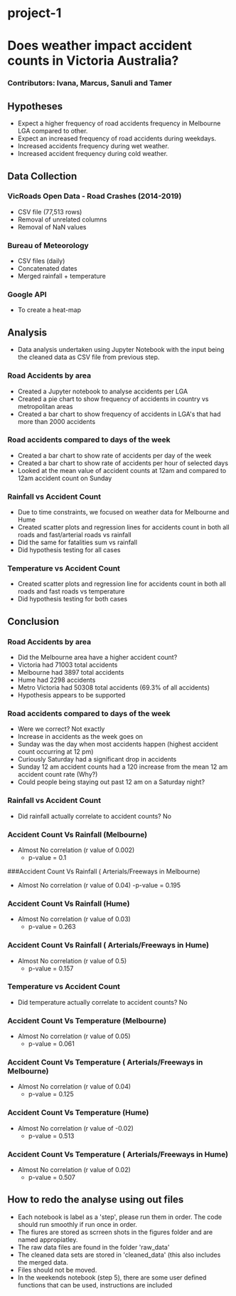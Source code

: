 # project-1
# Does weather impact accident counts in Victoria Australia?
### Contributors: Ivana, Marcus, Sanuli and Tamer 
## Hypotheses
- Expect a higher frequency of road accidents frequency in Melbourne LGA compared to other.
- Expect an increased frequency of road accidents during weekdays.
- Increased accidents frequency during wet weather.
- Increased accident frequency during cold weather. 
## Data Collection
### VicRoads Open Data - Road Crashes (2014-2019)
- CSV file (77,513 rows)
- Removal of unrelated columns
- Removal of NaN values

### Bureau of Meteorology 
- CSV files (daily)
- Concatenated dates
- Merged rainfall + temperature

### Google API
 - To create a heat-map

## Analysis
- Data analysis undertaken using Jupyter Notebook with the input being the cleaned data as CSV file from previous step.
### Road Accidents by area
- Created a Jupyter notebook to analyse accidents per LGA
- Created a pie chart to show frequency of accidents in country vs metropolitan areas
- Created a bar chart to show frequency of accidents in LGA's that had more than 2000 accidents
### Road accidents compared to days of the week
- Created a bar chart to show rate of accidents per day of the week
- Created a bar chart to show rate of accidents per hour of selected days
- Looked at the mean value of accident counts at 12am and compared to 12am accident count on Sunday
### Rainfall vs Accident Count
- Due to time constraints, we focused on weather data for Melbourne and Hume
- Created scatter plots and regression lines for accidents count in both all roads and fast/arterial roads vs rainfall
- Did the same for fatalities sum vs rainfall 
- Did hypothesis testing for all cases
### Temperature vs Accident Count
- Created scatter plots and regression line for accidents count in both all roads and fast roads vs temperature
- Did hypothesis testing for both cases

## Conclusion
### Road Accidents by area
- Did the Melbourne area have a higher accident count?
- Victoria had 71003 total accidents
- Melbourne had 3897 total accidents
- Hume had 2298 accidents 
- Metro Victoria had 50308 total accidents (69.3% of all accidents)
- Hypothesis appears to be supported
### Road accidents compared to days of the week
- Were we correct? Not exactly
- Increase in accidents as the week goes on
- Sunday was the day when most accidents happen (highest accident count occurring at 12 pm)
- Curiously Saturday had a significant drop in accidents
- Sunday 12 am accident counts had a 120 increase from the mean 12 am accident count rate (Why?)
- Could people being staying out past 12 am on a Saturday night?
### Rainfall vs Accident Count
- Did rainfall actually correlate to accident counts? No

### Accident Count Vs Rainfall (Melbourne) 
- Almost No correlation (r value of 0.002)
  - p-value = 0.1

###Accident Count Vs Rainfall ( Arterials/Freeways in Melbourne)
- Almost No correlation (r value of 0.04)
  -p-value = 0.195

### Accident Count Vs Rainfall (Hume) 
- Almost No correlation (r value of 0.03)
  - p-value  = 0.263

### Accident Count Vs Rainfall ( Arterials/Freeways in Hume)
- Almost No correlation (r value of 0.5)
  - p-value = 0.157

### Temperature vs Accident Count
- Did temperature actually correlate to accident counts? No
### Accident Count Vs Temperature (Melbourne) 
- Almost No correlation (r value of 0.05)
  - p-value = 0.061
### Accident Count Vs Temperature ( Arterials/Freeways in Melbourne)
- Almost No correlation (r value of 0.04)
  - p-value = 0.125

### Accident Count Vs Temperature (Hume) 
- Almost No correlation (r value of -0.02)
  - p-value  = 0.513

### Accident Count Vs Temperature ( Arterials/Freeways in Hume)
- Almost No correlation (r value of 0.02)
  - p-value = 0.507

## How to redo the analyse using out files
- Each notebook is label as a 'step', please run them in order. The code should run smoothly if run once in order.
- The fiures are stored as scrreen shots in the figures folder and are named appropiatley.
- The raw data files are found in the folder 'raw_data'
- The cleaned data sets are stored in 'cleaned_data' (this also includes the merged data.
- Files should not be moved.
- In the weekends notebook (step 5), there are some user defined functions that can be used, instructions are included
